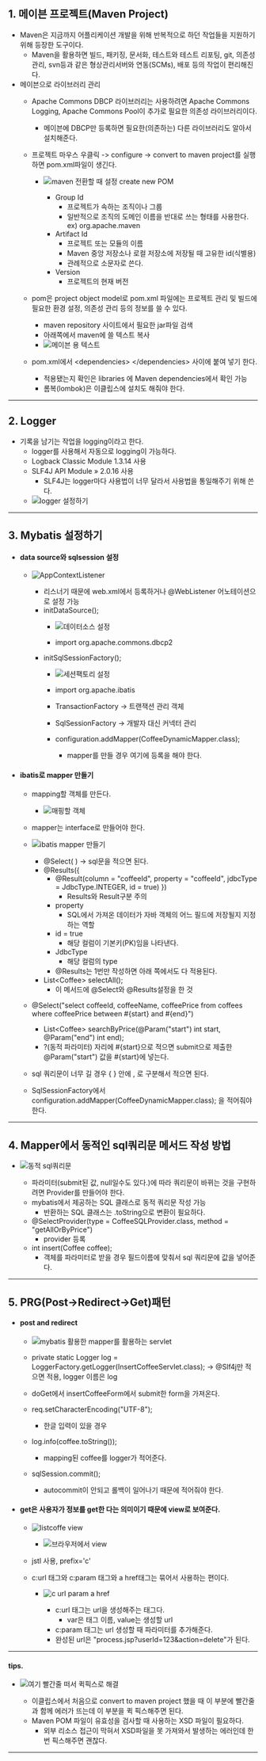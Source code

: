 ## 1. 메이븐 프로젝트(Maven Project)
- Maven은 지금까지 어플리케이션 개발을 위해 반복적으로 하던 작업들을 지원하기 위해 등장한 도구이다.
	- Maven을 활용하면 빌드, 패키징, 문서화, 테스트와 테스트 리포팅, git, 의존성관리, svn등과 같은 형상관리서버와 연동(SCMs), 배포 등의 작업이 편리해진다.
- 메이븐으로 라이브러리 관리
	- Apache Commons DBCP 라이브러리는 사용하려면 Apache Commons Logging, Apache Commons Pool이 추가로 필요한 의존성 라이브러리이다.
		- 메이븐에 DBCP만 등록하면 필요한(의존하는) 다른 라이브러리도 알아서 설치해준다. 
	- 프로젝트 마우스 우클릭 -> configure -> convert to maven project를 실행하면 pom.xml파일이 생긴다.
		- ![maven 전환할 때 설정 create new POM](https://github.com/user-attachments/assets/20ea5c92-15b7-41da-8155-db2e8a4e9ab1)

			- Group Id
				- 프로젝트가 속하는 조직이나 그룹
				- 일반적으로 조직의 도메인 이름을 반대로 쓰는 형태를 사용한다. ex) org.apache.maven
			- Artifact Id
				- 프로젝트 또는 모듈의 이름
				- Maven 중앙 저장소나 로컬 저장소에 저장될 때 고유한 id(식별용)
				- 관례적으로 소문자로 쓴다.
			- Version
				- 프로젝트의 현재 버전
	- pom은 project object model로 pom.xml 파일에는 프로젝트 관리 및 빌드에 필요한 환경 설정, 의존성 관리 등의 정보를 쓸 수 있다.
		- maven repository 사이트에서 필요한 jar파일 검색
		- 아래쪽에서 maven에 쓸 텍스트 복사
		- ![메이븐 용 텍스트](https://github.com/user-attachments/assets/5a33aa6b-3bf5-45c6-9e3a-efb695af8e77)

	- pom.xml에서 \<dependencies> \</dependencies> 사이에 붙여 넣기 한다.
		- 적용됐는지 확인은 libraries 에 Maven dependencies에서 확인 가능
		- 롬복(lombok)은 이클립스에 설치도 해줘야 한다.

---
## 2. Logger
- 기록을 남기는 작업을 logging이라고 한다.
	- logger를 사용해서 자동으로 logging이 가능하다.
	- Logback Classic Module 1.3.14 사용
	- SLF4J API Module » 2.0.16 사용
		- SLF4J는 logger마다 사용법이 너무 달라서 사용법을 통일해주기 위해 쓴다.
	- ![logger 설정하기](https://github.com/user-attachments/assets/3dbce36a-5de3-4224-854f-d06a9ba949da)


---
## 3. Mybatis 설정하기
- #### data source와 sqlsession 설정
	- ![AppContextListener](https://github.com/user-attachments/assets/9fca9648-6ef0-4f9a-b3b3-d80b105cf873)

		- 리스너기 때문에 web.xml에서 등록하거나 @WebListener 어노테이션으로 설정 가능
		- initDataSource();
			- ![데이터소스 설정](https://github.com/user-attachments/assets/e38add2d-fe76-48b7-b9be-cfc229cbfd69)

			- import org.apache.commons.dbcp2
		- initSqlSessionFactory();
			- ![세션팩토리 설정](https://github.com/user-attachments/assets/0c3bcf0c-c186-4a2c-897c-9ca6085d5fb7)

			- import org.apache.ibatis
			- TransactionFactory -> 트랜잭션 관리 객체
			- SqlSessionFactory -> 개발자 대신 커넥터 관리
			- configuration.addMapper(CoffeeDynamicMapper.class);
				- mapper를 만들 경우 여기에 등록을 해야 한다.
- #### ibatis로 mapper 만들기
	- mapping할 객체를 만든다.
		- ![매핑할 객체](https://github.com/user-attachments/assets/0cbef4b4-b076-41c2-ba09-e9e30fc37af7)

	- mapper는 interface로 만들어야 한다.
	- ![ibatis mapper 만들기](https://github.com/user-attachments/assets/ee0da4d1-be5c-4508-8606-4b368a3cfeb5)

		- @Select( ) -> sql문을 적으면 된다.
		- @Results({
			- @Result(column = "coffeeId", property = "coffeeId", jdbcType = JdbcType.INTEGER, id = true) })
				- Results와 Result구분 주의
			- property
				- SQL에서 가져온 데이터가 자바 객체의 어느 필드에 저장될지 지정하는 역할
			- id = true
				- 해당 컬럼이 기본키(PK)임을 나타낸다.
			- JdbcType
				- 해당 컬럼의 type
			- @Results는 1번만 작성하면 아래 쪽에서도 다 적용된다.
		- List\<Coffee> selectAll();
			- 이 메서드에 @Select와 @Results설정을 한 것
	- @Select("select coffeeId, coffeeName, coffeePrice from coffees where coffeePrice between #{start} and #{end}")
		- List\<Coffee> searchByPrice(@Param("start") int start, @Param("end") int end);
		- ?(동적 파라미터) 자리에 #{start}으로 적으면 submit으로 제출한 @Param("start") 값을 #{start}에 넣는다.
	- sql 쿼리문이 너무 길 경우 { } 안에 , 로 구분해서 적으면 된다.
	- SqlSessionFactory에서 configuration.addMapper(CoffeeDynamicMapper.class); 을 적어줘야 한다.

---
## 4. Mapper에서 동적인 sql쿼리문 메서드 작성 방법
- ![동적 sql쿼리문](https://github.com/user-attachments/assets/62d9e572-992f-48fa-859b-e67d756ccab7)

	- 파라미터(submit된 값, null일수도 있다.)에 따라 쿼리문이 바뀌는 것을 구현하려면 Provider를 만들어야 한다.
	- mybatis에서 제공하는 SQL 클래스로 동적 쿼리문 작성 가능
		- 반환하는 SQL 클래스는 .toString으로 변환이 필요하다.
	- @SelectProvider(type = CoffeeSQLProvider.class, method = "getAllOrByPrice")
		- provider 등록
	- int insert(Coffee coffee);
		- 객체를 파라미터로 받을 경우 필드이름에 맞춰서 sql 쿼리문에 값을 넣어준다.

---
## 5. PRG(Post->Redirect->Get)패턴
- #### post and redirect
	- ![mybatis 활용한 mapper를 활용하는 servlet](https://github.com/user-attachments/assets/a74bb7c0-0016-4183-8602-450fb5a28804)

	- private static Logger log = LoggerFactory.getLogger(InsertCoffeeServlet.class); -> @Slf4j만 적으면 적용, logger 이름은 log
	- doGet에서 insertCoffeeForm에서 submit한 form을 가져온다.
	- req.setCharacterEncoding("UTF-8");
		- 한글 입력이 있을 경우
	- log.info(coffee.toString());
		- mapping된 coffee를 logger가 적어준다.
	- sqlSession.commit();
		- autocommit이 안되고 롤백이 일어나기 때문에 적어줘야 한다.
- #### get은 사용자가 정보를 get한 다는 의미이기 때문에 view로 보여준다.
	- ![listcoffe view](https://github.com/user-attachments/assets/03ba7228-5551-4a66-84f7-687ae60dde6b)

		- ![브라우저에서 view](https://github.com/user-attachments/assets/604fe246-f02b-4a53-9b4c-9ea512cd0aeb)

	- jstl 사용, prefix='c'
	- c:url 태그와 c:param 태그와 a href태그는 묶어서 사용하는 편이다.
		- ![c url param a href](https://github.com/user-attachments/assets/6e63cba8-206b-4012-b5c5-cc9f7d7dbb22)

			- c:url 태그는 url을 생성해주는 태그다.
				- var은 태그 이름, value는 생성할 url
			- c:param 태그는 url 생성할 때 파라미터를 추가해준다.
			- 완성된 url은 "process.jsp?userId=123&action=delete"가 된다.

---
#### tips.
- ![여기 빨간줄 떠서 퀵픽스로 해결](https://github.com/user-attachments/assets/1bb16207-bae0-4b16-9592-c73f6963ef1f)

	- 이클립스에서 처음으로 convert to maven project 했을 때 이 부분에 빨간줄과 함께 에러가 뜨는데 이 부분을 퀵 픽스해주면 된다.
	- Maven POM 파일이 유효성을 검사할 때 사용하는 XSD 파일이 필요하다.
		- 외부 리소스 접근이 막혀서 XSD파일을 못 가져와서 발생하는 에러인데 한 번 픽스해주면 괜찮다.

---
